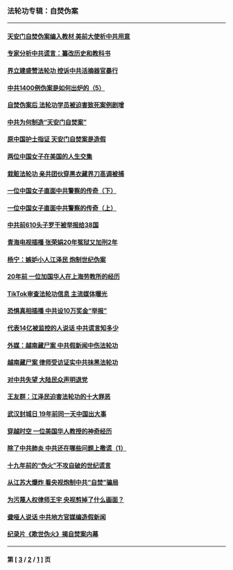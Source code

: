 ### 法轮功专辑：自焚伪案
---
#### [天安门自焚伪案编入教材 美前大使析中共用意](../../pages/nf5562/n13791932.md?07310430) 
#### [专家分析中共谎言：纂改历史和教科书](../../pages/nf5562/n13781542.md?07310430) 
#### [界立建盛赞法轮功 控诉中共活摘器官暴行](../../pages/nf5562/n13781971.md?07310430) 
#### [中共1400例伪案是如何出炉的（5）](../../pages/nf5562/n13226831.md?07310430) 
#### [自焚伪案后 法轮功学员被迫害致死案例剧增](../../pages/nf5562/n13190600.md?07310430) 
#### [中共为何制造“天安门自焚案”](../../pages/nf5562/n13183270.md?07310430) 
#### [原中国护士指证 天安门自焚案是造假](../../pages/nf5562/n13172289.md?07310430) 
#### [两位中国女子在美国的人生交集](../../pages/nf5562/n13156138.md?07310430) 
#### [栽赃法轮功 亲共团伙穿黑衣藏界刀高调被捕](../../pages/nf5562/n13073780.md?07310430) 
#### [一位中国女子直面中共警察的传奇（下）](../../pages/nf5562/n12989706.md?07310430) 
#### [一位中国女子直面中共警察的传奇（上）](../../pages/nf5562/n12985072.md?07310430) 
#### [中共前610头子罗干被举报给38国](../../pages/nf5562/n12975419.md?07310430) 
#### [青海电视插播 张荣娟20年冤狱又加刑2年](../../pages/nf5562/n12738166.md?07310430) 
#### [杨宁：嫉妒小人江泽民 炮制世纪伪案](../../pages/nf5562/n12724108.md?07310430) 
#### [20年前 一位加国华人在上海劳教所的经历](../../pages/nf5562/n12707932.md?07310430) 
#### [TikTok审查法轮功信息 主流媒体曝光](../../pages/nf5562/n12362336.md?07310430) 
#### [恐惧真相插播 中共设10万奖金“举报”](../../pages/nf5562/n12306396.md?07310430) 
#### [代表14亿被监控的人说话 中共谎言知多少](../../pages/nf5562/n12297484.md?07310430) 
#### [外媒：越南藏尸案 中共假新闻中伤法轮功](../../pages/nf5562/n12264411.md?07310430) 
#### [越南藏尸案 律师受访证实中共抹黑法轮功](../../pages/nf5562/n12261878.md?07310430) 
#### [对中共失望 大陆民众声明退党](../../pages/nf5562/n12187315.md?07310430) 
#### [王友群：江泽民迫害法轮功的十大罪恶](../../pages/nf5562/n12169074.md?07310430) 
#### [武汉封城日 19年前同一天中国出大事](../../pages/nf5562/n12150901.md?07310430) 
#### [穿越时空  一位美国华人教授的神奇经历](../../pages/nf5562/n12097460.md?07310430) 
#### [除了中共肺炎 中共还在哪些问题上撒谎（1）](../../pages/nf5562/n11955770.md?07310430) 
#### [十九年前的“伪火”不攻自破的世纪谎言](../../pages/nf5562/n11813238.md?07310430) 
#### [从江苏大爆炸 看央视炮制中共“自焚”骗局](../../pages/nf5562/n11140275.md?07310430) 
#### [为污蔑人权律师王宇 央视剪掉了什么画面？](../../pages/nf5562/n11130142.md?07310430) 
#### [聋哑人说话 中共地方官媒编造假新闻](../../pages/nf5562/n11006067.md?07310430) 
#### [纪录片《欺世伪火》揭自焚案内幕](../../pages/nf5562/n11002664.md?07310430) 

---
#### 第 [ [3](./3.md?07310430) / [2](./2.md?07310430) / [1](./1.md?07310430) ] 页
